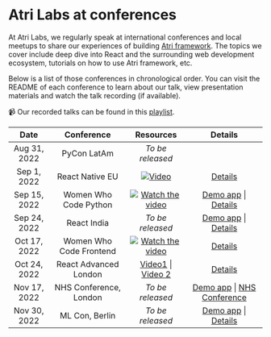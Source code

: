 # Atri Labs at conferences

At Atri Labs, we regularly speak at international conferences and local meetups to share our experiences of building [Atri framework](https://github.com/Atri-Labs/atrilabs-engine). The topics we cover include deep dive into React and the surrounding web development ecosystem, tutorials on how to use Atri framework, etc.

Below is a list of those conferences in chronological order. You can visit the README of each conference to learn about our talk, view presentation materials and watch the talk recording (if available). 

📹 Our recorded talks can be found in this [playlist](https://youtube.com/playlist?list=PLTQwOMNg4n8BYxAvZlFlVsEstCeS4KM1q). 

| Date | Conference | Resources | Details | 
| :---: | :---:     | :---: | :---:|
| Aug 31, 2022 | PyCon LatAm | *To be released* |
| Sep 1, 2022| React Native EU | [![Video](https://img.youtube.com/vi/NDW-BLnua_o/0.jpg)](https://www.youtube.com/watch?v=NDW-BLnua_o) | [Details](React_Native_EU_2022) |
| Sep 15, 2022 | Women Who Code Python | [![Watch the video](https://img.youtube.com/vi/IlinrQttun0/0.jpg)](https://www.youtube.com/watch?v=IlinrQttun0) | [Demo app](https://github.com/Atri-Apps/cv_workbench) \| [Details](WWCodePython) |
| Sep 24, 2022 | React India | *To be released* | [Demo app](https://codesandbox.io/s/react-anti-patterns-43w3sy?file=/src/pages/Incorrect.tsx) \| [Details](ReactIndia2022)|
| Oct 17, 2022 | Women Who Code Frontend | [![Watch the video](https://img.youtube.com/vi/vq0klMkPJhE/0.jpg)](https://www.youtube.com/watch?v=vq0klMkPJhE) | [Details](WWCodeFrontend)|
| Oct 24, 2022 | React Advanced London | [Video1](https://portal.gitnation.org/contents/lessons-learnt-while-creating-a-new-framework-on-top-of-react) \| [Video 2](https://portal.gitnation.org/contents/killing-bugs-with-kindness) | [Details](React_Advanced_2022) | 
| Nov 17, 2022 | NHS Conference, London | *To be released* | [Demo app](https://github.com/Atri-Apps/nhs_demo) \| [NHS Conference](NHSConference)| 
| Nov 30, 2022 | ML Con, Berlin | *To be released* | [Demo app](https://github.com/Atri-Apps/cv_workbench) \| [Details](MLCon_Berlin) 